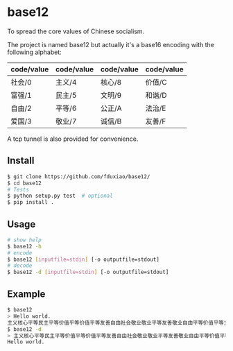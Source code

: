 # base12
To spread the core values of Chinese socialism. 

The project is named base12 but actually it's a base16 encoding with the following alphabet:

| code/value | code/value | code/value | code/value |
| ---------- | ---------- | ---------- | ---------- |
| 社会/0 | 主义/4 | 核心/8 | 价值/C |
| 富强/1 | 民主/5 | 文明/9 | 和谐/D |
| 自由/2 | 平等/6 | 公正/A | 法治/E |
| 爱国/3 | 敬业/7 | 诚信/B | 友善/F |

A tcp tunnel is also provided for convenience. 

## Install

```bash
$ git clone https://github.com/fduxiao/base12/
$ cd base12
# Tests
$ python setup.py test  # optional
$ pip install .
```

## Usage
```bash
# show help
$ base12 -h
# encode
$ base12 [inputfile=stdin] [-o outputfile=stdout]
# decode
$ base12 -d [inputfile=stdin] [-o outputfile=stdout]
```

## Example
```bash
$ base12
> Hello world.
主义核心平等民主平等价值平等价值平等友善自由社会敬业敬业平等友善敬业自由平等价值平等主义自由法治社会公正
$ base12 -d
> 主义核心平等民主平等价值平等价值平等友善自由社会敬业敬业平等友善敬业自由平等价值平等主义自由法治社会公正
Hello world.
```